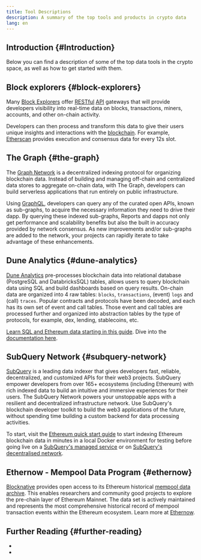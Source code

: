 ```yaml
---
title: Tool Descriptions
description: A summary of the top tools and products in crypto data
lang: en
---
```


## Introduction {#Introduction}

Below you can find a description of some of the top data tools in the crypto space, as well as how to get started with them.

## Block explorers {#block-explorers}

Many [Block Explorers](/developers/docs/data-and-analytics/block-explorers/) offer [RESTful](https://www.wikipedia.org/wiki/Representational_state_transfer) [API](https://www.wikipedia.org/wiki/API) gateways that will provide developers visibility into real-time data on blocks, transactions, miners, accounts, and other on-chain activity.

Developers can then process and transform this data to give their users unique insights and interactions with the [blockchain](/glossary/#blockchain). For example, [Etherscan](https://etherscan.io) provides execution and consensus data for every 12s slot.

## The Graph {#the-graph}

The [Graph Network](https://thegraph.com/) is a decentralized indexing protocol for organizing blockchain data. Instead of building and managing off-chain and centralized data stores to aggregate on-chain data, with The Graph, developers can build serverless applications that run entirely on public infrastructure.

Using [GraphQL](https://graphql.org/), developers can query any of the curated open APIs, known as sub-graphs, to acquire the necessary information they need to drive their dapp. By querying these indexed sub-graphs, Reports and dapps not only get performance and scalability benefits but also the built in accuracy provided by network consensus. As new improvements and/or sub-graphs are added to the network, your projects can rapidly iterate to take advantage of these enhancements.

## Dune Analytics {#dune-analytics}

[Dune Analytics](https://dune.com/) pre-processes blockchain data into relational database (PostgreSQL and DatabricksSQL) tables, allows users to query blockchain data using SQL and build dashboards based on query results. On-chain data are organized into 4 raw tables: `blocks`, `transactions`, (event) `logs` and (call) `traces`. Popular contracts and protocols have been decoded, and each has its own set of event and call tables. Those event and call tables are processed further and organized into abstraction tables by the type of protocols, for example, dex, lending, stablecoins, etc.

[Learn SQL and Ethereum data starting in this guide](https://read.cryptodatabytes.com/p/a-basic-wizard-guide-to-dune-sql). Dive into the [documentation here](https://docs.dune.com/home).

## SubQuery Network {#subquery-network}

[SubQuery](https://subquery.network/) is a leading data indexer that gives developers fast, reliable, decentralized, and customized APIs for their web3 projects. SubQuery empower developers from over 165+ ecosystems (including Ethereum) with rich indexed data to build an intuitive and immersive experiences for their users. The SubQuery Network powers your unstoppable apps with a resilient and decentralized infrastructure network. Use SubQuery's blockchain developer toolkit to build the web3 applications of the future, without spending time building a custom backend for data processing activities.

To start, visit the [Ethereum quick start guide](https://academy.subquery.network/quickstart/quickstart_chains/ethereum-gravatar.html) to start indexing Ethereum blockchain data in minutes in a local Docker environment for testing before going live on a [SubQuery's managed service](https://managedservice.subquery.network/) or on [SubQuery's decentralised network](https://app.subquery.network/dashboard).

## Ethernow - Mempool Data Program {#ethernow}
[Blocknative](https://www.blocknative.com/) provides open access to its Ethereum historical [mempool data archive](https://www.ethernow.xyz/mempool-data-archive). This enables researchers and community good projects to explore the pre-chain layer of Ethereum Mainnet. The data set is actively maintained and represents the most comprehensive historical record of mempool transaction events within the Ethereum ecosystem. Learn more at [Ethernow](https://www.ethernow.xyz/). 

## Further Reading {#further-reading}

- []()
- []()
